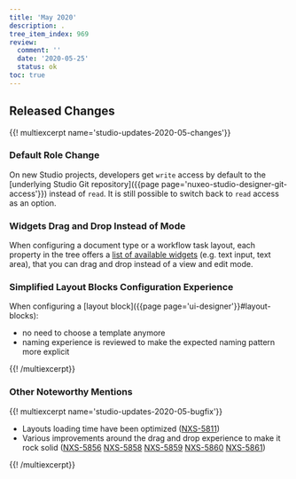 ```yaml
---
title: 'May 2020'
description: .
tree_item_index: 969
review:
  comment: ''
  date: '2020-05-25'
  status: ok
toc: true
---
```


## Released Changes

{{! multiexcerpt name='studio-updates-2020-05-changes'}}

### Default Role Change

On new Studio projects, developers get `write` access by default to the [underlying Studio Git repository]({{page page='nuxeo-studio-designer-git-access'}}) instead of `read`. It is still possible to switch back to `read` access as an option.

### Widgets Drag and Drop Instead of Mode

When configuring a document type or a workflow task layout, each property in the tree offers a [list of available widgets](https://jira.nuxeo.com/browse/NXS-5775) (e.g. text input, text area), that you can drag and drop instead of a view and edit mode.

### Simplified Layout Blocks Configuration Experience

When configuring a [layout block]({{page page='ui-designer'}}#layout-blocks):
- no need to choose a template anymore
- naming experience is reviewed to make the expected naming pattern more explicit

{{! /multiexcerpt}}

### Other Noteworthy Mentions

{{! multiexcerpt name='studio-updates-2020-05-bugfix'}}
- Layouts loading time have been optimized ([NXS-5811](https://jira.nuxeo.com/browse/NXS-5811))
- Various improvements around the drag and drop experience to make it rock solid ([NXS-5856](https://jira.nuxeo.com/browse/NXS-5856) [NXS-5858](https://jira.nuxeo.com/browse/NXS-5858) [NXS-5859](https://jira.nuxeo.com/browse/NXS-5859) [NXS-5860](https://jira.nuxeo.com/browse/NXS-5860) [NXS-5861](https://jira.nuxeo.com/browse/NXS-5861))

{{! /multiexcerpt}}
